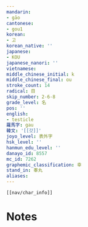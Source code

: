 ```yaml
---
mandarin:
- gāo
cantonese:
- gou1
korean:
- 고
korean_native: ''
japanese:
- KOU
japanese_nanori: ''
vietnamese:
middle_chinese_initial: k
middle_chinese_final: ɑu
stroke_count: 14
radical: 目
skip_number: 2-6-8
grade_level: 名
pos: ''
english:
- testicle
羅馬字: gau
韓文: '[[갓]]'
joyo_level: 表外字
hsk_level: ''
hanmun_edu_level: ''
danayo_id: 8557
mc_id: 7262
graphemic_classification: 幸
stand_in: 睾丸
aliases:
---
```

```meta-bind-embed
[[nav/char_info]]
```

# Notes
